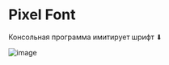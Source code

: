 # Pixel Font

Консольная программа имитирует шрифт ⬇

![image](https://user-images.githubusercontent.com/107112651/190876343-4f8dc7e1-84a7-412c-907f-76f70b928db8.png)

